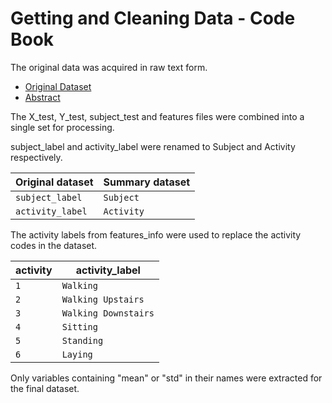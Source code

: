 Getting and Cleaning Data - Code Book
==============================================================

The original data was acquired in raw text form.

 * [Original Dataset](https://d396qusza40orc.cloudfront.net/getdata%2Fprojectfiles%2FUCI%20HAR%20Dataset.zip)
 * [Abstract](http://archive.ics.uci.edu/ml/datasets/Human+Activity+Recognition+Using+Smartphones)

The X_test, Y_test, subject_test and features files were combined into a single set for processing. 


subject_label and activity_label were renamed to Subject and Activity respectively.

 Original dataset    | Summary dataset 
 --------------------|--------------
 `subject_label`     | `Subject`
 `activity_label`    | `Activity`
 

The activity labels from features_info were used to replace the activity codes in the dataset.
 
  activity           | activity_label
 --------------------|--------------
 `1`                 | `Walking`
 `2`                 | `Walking Upstairs`
 `3`                 | `Walking Downstairs`
 `4`                 | `Sitting`
 `5`                 | `Standing`
 `6`                 | `Laying`
 
 
Only variables containing "mean" or "std" in their names were extracted for the final dataset.
